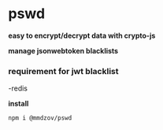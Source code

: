 # pswd

**easy to encrypt/decrypt data with crypto-js**

**manage jsonwebtoken blacklists**


### requirement for jwt blacklist

-redis


**install**
 
  `npm i @mmdzov/pswd`
  
